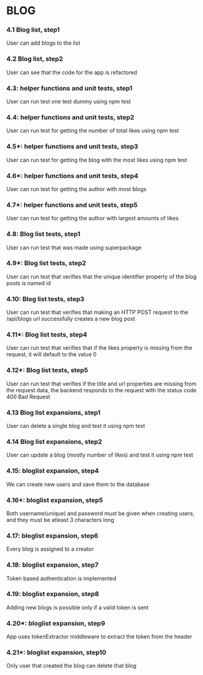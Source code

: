 # BLOG

### 4.1 Blog list, step1

User can add blogs to the list

### 4.2 Blog list, step2

User can see that the code for the app is refactored

### 4.3: helper functions and unit tests, step1

User can run test one test dummy using npm test

### 4.4: helper functions and unit tests, step2

User can run test for getting the number of total likes using npm test

### 4.5*: helper functions and unit tests, step3

User can run test for getting the blog with the most likes using npm test

### 4.6*: helper functions and unit tests, step4

User can run test for getting the author with most blogs

### 4.7*: helper functions and unit tests, step5

User can run test for getting the author with largest amounts of likes

### 4.8: Blog list tests, step1

User can run test that was made using superpackage

### 4.9*: Blog list tests, step2

User can run test that verifies that the unique identifier property of the blog posts is named id

### 4.10: Blog list tests, step3

User can run test that verifies that making an HTTP POST request to the /api/blogs url successfully creates a new blog post

### 4.11*: Blog list tests, step4

User can run test that verifies that if the likes property is missing from the request, it will default to the value 0

### 4.12*: Blog list tests, step5

User can run test that verifies if the title and url properties are missing from the request data, the backend responds to the request with the status code 400 Bad Request

### 4.13 Blog list expansions, step1

User can delete a single blog and test it using npm test

### 4.14 Blog list expansions, step2

User can update a blog (mostly number of likes) and test it using npm test

### 4.15: bloglist expansion, step4

We can create new users and save them to the database

### 4.16*: bloglist expansion, step5

Both username(unique) and password must be given when creating users, and they must be atleast 3 characters long

### 4.17: bloglist expansion, step6

Every blog is assigned to a creator

### 4.18: bloglist expansion, step7

Token based authentication is implemented

### 4.19: bloglist expansion, step8

Adding new blogs is possible only if a valid token is sent

### 4.20*: bloglist expansion, step9

App uses tokenExtractor middleware to extract the token from the header

### 4.21*: bloglist expansion, step10

Only user that created the blog can delete that blog